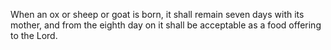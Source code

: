 When an ox or sheep or goat is born, it shall remain seven days with its mother, and from the eighth day on it shall be acceptable as a food offering to the Lord.
